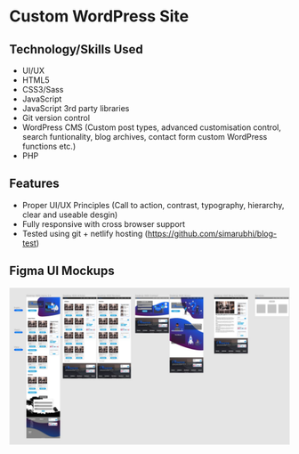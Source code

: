 # Custom WordPress Site

## Technology/Skills Used

- UI/UX
- HTML5
- CSS3/Sass
- JavaScript
- JavaScript 3rd party libraries
- Git version control
- WordPress CMS (Custom post types, advanced customisation control, search funtionality, blog archives, contact form custom WordPress functions etc.)
- PHP

## Features

- Proper UI/UX Principles (Call to action, contrast, typography, hierarchy, clear and useable desgin)
- Fully responsive with cross browser support
- Tested using git + netlify hosting (https://github.com/simarubhi/blog-test)

## Figma UI Mockups

<img src='Mockup.JPG'>

<!-- • UI/UX design • HTML5 CSS3/Sass • JavaScript, JavaScript 3rd party libraries • Git Version Control • WordPress CMS + PHP including custom WordPress functions. • Fully responsive custom WordPress site with cross browser support. UI/UX design markups done in Figma. Implementation of 3rd party JavaScript libraries. Testing across devices using Git + Netlify hosting. Custom WordPress CMS functionality added, i.e., custom post type, customization control, search functionality, multiple blog archives, functioning contact form, along with other features -->
